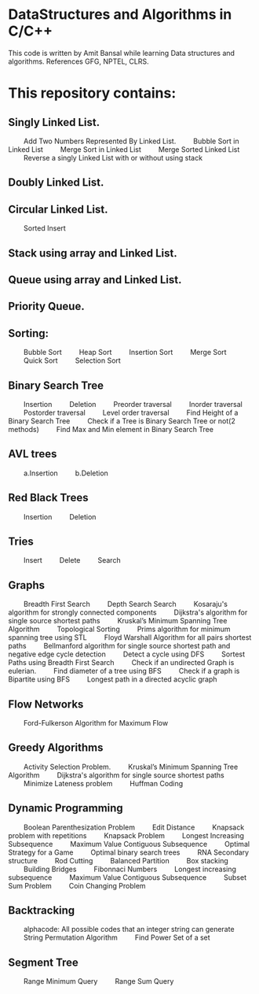 # DataStructures and Algorithms in C/C++

This code is written by Amit Bansal while learning Data structures and algorithms.
References GFG, NPTEL, CLRS.

This repository contains:
=========================

Singly Linked List.
----------------
&nbsp;&nbsp;&nbsp;&nbsp;&nbsp;&nbsp;&nbsp;&nbsp;Add Two Numbers Represented By Linked List.
&nbsp;&nbsp;&nbsp;&nbsp;&nbsp;&nbsp;&nbsp;&nbsp;Bubble Sort in Linked List
&nbsp;&nbsp;&nbsp;&nbsp;&nbsp;&nbsp;&nbsp;&nbsp;Merge Sort in Linked List
&nbsp;&nbsp;&nbsp;&nbsp;&nbsp;&nbsp;&nbsp;&nbsp;Merge Sorted Linked List
&nbsp;&nbsp;&nbsp;&nbsp;&nbsp;&nbsp;&nbsp;&nbsp;Reverse a singly Linked List with or without using stack

Doubly Linked List.
----------------

Circular Linked List.
----------------
&nbsp;&nbsp;&nbsp;&nbsp;&nbsp;&nbsp;&nbsp;&nbsp;Sorted Insert

Stack using array and Linked List.
--------------------------------

Queue using array and Linked List.
----------------------------------------

Priority Queue.
----------------

Sorting:
--------
&nbsp;&nbsp;&nbsp;&nbsp;&nbsp;&nbsp;&nbsp;&nbsp;Bubble Sort
&nbsp;&nbsp;&nbsp;&nbsp;&nbsp;&nbsp;&nbsp;&nbsp;Heap Sort
&nbsp;&nbsp;&nbsp;&nbsp;&nbsp;&nbsp;&nbsp;&nbsp;Insertion Sort
&nbsp;&nbsp;&nbsp;&nbsp;&nbsp;&nbsp;&nbsp;&nbsp;Merge Sort
&nbsp;&nbsp;&nbsp;&nbsp;&nbsp;&nbsp;&nbsp;&nbsp;Quick Sort
&nbsp;&nbsp;&nbsp;&nbsp;&nbsp;&nbsp;&nbsp;&nbsp;Selection Sort

Binary Search Tree
----------------
&nbsp;&nbsp;&nbsp;&nbsp;&nbsp;&nbsp;&nbsp;&nbsp;Insertion
&nbsp;&nbsp;&nbsp;&nbsp;&nbsp;&nbsp;&nbsp;&nbsp;Deletion
&nbsp;&nbsp;&nbsp;&nbsp;&nbsp;&nbsp;&nbsp;&nbsp;Preorder traversal
&nbsp;&nbsp;&nbsp;&nbsp;&nbsp;&nbsp;&nbsp;&nbsp;Inorder traversal
&nbsp;&nbsp;&nbsp;&nbsp;&nbsp;&nbsp;&nbsp;&nbsp;Postorder traversal
&nbsp;&nbsp;&nbsp;&nbsp;&nbsp;&nbsp;&nbsp;&nbsp;Level order traversal
&nbsp;&nbsp;&nbsp;&nbsp;&nbsp;&nbsp;&nbsp;&nbsp;Find Height of a Binary Search Tree
&nbsp;&nbsp;&nbsp;&nbsp;&nbsp;&nbsp;&nbsp;&nbsp;Check if a Tree is Binary Search Tree or not(2 methods)
&nbsp;&nbsp;&nbsp;&nbsp;&nbsp;&nbsp;&nbsp;&nbsp;Find Max and Min element in Binary Search Tree

AVL trees
--------
&nbsp;&nbsp;&nbsp;&nbsp;&nbsp;&nbsp;&nbsp;&nbsp;a.Insertion
&nbsp;&nbsp;&nbsp;&nbsp;&nbsp;&nbsp;&nbsp;&nbsp;b.Deletion

Red Black Trees
--------
&nbsp;&nbsp;&nbsp;&nbsp;&nbsp;&nbsp;&nbsp;&nbsp;Insertion
&nbsp;&nbsp;&nbsp;&nbsp;&nbsp;&nbsp;&nbsp;&nbsp;Deletion

Tries
--------
&nbsp;&nbsp;&nbsp;&nbsp;&nbsp;&nbsp;&nbsp;&nbsp;Insert
&nbsp;&nbsp;&nbsp;&nbsp;&nbsp;&nbsp;&nbsp;&nbsp;Delete
&nbsp;&nbsp;&nbsp;&nbsp;&nbsp;&nbsp;&nbsp;&nbsp;Search

Graphs
--------
&nbsp;&nbsp;&nbsp;&nbsp;&nbsp;&nbsp;&nbsp;&nbsp;Breadth First Search
&nbsp;&nbsp;&nbsp;&nbsp;&nbsp;&nbsp;&nbsp;&nbsp;Depth Search Search
&nbsp;&nbsp;&nbsp;&nbsp;&nbsp;&nbsp;&nbsp;&nbsp;Kosaraju's algorithm for strongly connected components
&nbsp;&nbsp;&nbsp;&nbsp;&nbsp;&nbsp;&nbsp;&nbsp;Dijkstra's algorithm for single source shortest paths
&nbsp;&nbsp;&nbsp;&nbsp;&nbsp;&nbsp;&nbsp;&nbsp;Kruskal’s Minimum Spanning Tree Algorithm
&nbsp;&nbsp;&nbsp;&nbsp;&nbsp;&nbsp;&nbsp;&nbsp;Topological Sorting
&nbsp;&nbsp;&nbsp;&nbsp;&nbsp;&nbsp;&nbsp;&nbsp;Prims algorithm for minimum spanning tree using STL
&nbsp;&nbsp;&nbsp;&nbsp;&nbsp;&nbsp;&nbsp;&nbsp;Floyd Warshall Algorithm for all pairs shortest paths
&nbsp;&nbsp;&nbsp;&nbsp;&nbsp;&nbsp;&nbsp;&nbsp;Bellmanford algorithm for single source shortest path and negative edge cycle detection
&nbsp;&nbsp;&nbsp;&nbsp;&nbsp;&nbsp;&nbsp;&nbsp;Detect a cycle using DFS
&nbsp;&nbsp;&nbsp;&nbsp;&nbsp;&nbsp;&nbsp;&nbsp;Sortest Paths using Breadth First Search
&nbsp;&nbsp;&nbsp;&nbsp;&nbsp;&nbsp;&nbsp;&nbsp;Check if an undirected Graph is eulerian.
&nbsp;&nbsp;&nbsp;&nbsp;&nbsp;&nbsp;&nbsp;&nbsp;Find diameter of a tree using BFS
&nbsp;&nbsp;&nbsp;&nbsp;&nbsp;&nbsp;&nbsp;&nbsp;Check if a graph is Bipartite using BFS
&nbsp;&nbsp;&nbsp;&nbsp;&nbsp;&nbsp;&nbsp;&nbsp;Longest path in a directed acyclic graph

Flow Networks
------------
&nbsp;&nbsp;&nbsp;&nbsp;&nbsp;&nbsp;&nbsp;&nbsp;Ford-Fulkerson Algorithm for Maximum Flow

Greedy Algorithms
----------------
&nbsp;&nbsp;&nbsp;&nbsp;&nbsp;&nbsp;&nbsp;&nbsp;Activity Selection Problem.
&nbsp;&nbsp;&nbsp;&nbsp;&nbsp;&nbsp;&nbsp;&nbsp;Kruskal’s Minimum Spanning Tree Algorithm
&nbsp;&nbsp;&nbsp;&nbsp;&nbsp;&nbsp;&nbsp;&nbsp;Dijkstra's algorithm for single source shortest paths
&nbsp;&nbsp;&nbsp;&nbsp;&nbsp;&nbsp;&nbsp;&nbsp;Minimize Lateness problem
&nbsp;&nbsp;&nbsp;&nbsp;&nbsp;&nbsp;&nbsp;&nbsp;Huffman Coding

Dynamic Programming
----------------
&nbsp;&nbsp;&nbsp;&nbsp;&nbsp;&nbsp;&nbsp;&nbsp;Boolean Parenthesization Problem
&nbsp;&nbsp;&nbsp;&nbsp;&nbsp;&nbsp;&nbsp;&nbsp;Edit Distance
&nbsp;&nbsp;&nbsp;&nbsp;&nbsp;&nbsp;&nbsp;&nbsp;Knapsack problem with repetitions
&nbsp;&nbsp;&nbsp;&nbsp;&nbsp;&nbsp;&nbsp;&nbsp;Knapsack Problem
&nbsp;&nbsp;&nbsp;&nbsp;&nbsp;&nbsp;&nbsp;&nbsp;Longest Increasing Subsequence
&nbsp;&nbsp;&nbsp;&nbsp;&nbsp;&nbsp;&nbsp;&nbsp;Maximum Value Contiguous Subsequence
&nbsp;&nbsp;&nbsp;&nbsp;&nbsp;&nbsp;&nbsp;&nbsp;Optimal Strategy for a Game
&nbsp;&nbsp;&nbsp;&nbsp;&nbsp;&nbsp;&nbsp;&nbsp;Optimal binary search trees
&nbsp;&nbsp;&nbsp;&nbsp;&nbsp;&nbsp;&nbsp;&nbsp;RNA Secondary structure
&nbsp;&nbsp;&nbsp;&nbsp;&nbsp;&nbsp;&nbsp;&nbsp;Rod Cutting
&nbsp;&nbsp;&nbsp;&nbsp;&nbsp;&nbsp;&nbsp;&nbsp;Balanced Partition
&nbsp;&nbsp;&nbsp;&nbsp;&nbsp;&nbsp;&nbsp;&nbsp;Box stacking
&nbsp;&nbsp;&nbsp;&nbsp;&nbsp;&nbsp;&nbsp;&nbsp;Building Bridges
&nbsp;&nbsp;&nbsp;&nbsp;&nbsp;&nbsp;&nbsp;&nbsp;Fibonnaci Numbers
&nbsp;&nbsp;&nbsp;&nbsp;&nbsp;&nbsp;&nbsp;&nbsp;Longest increasing subsequence
&nbsp;&nbsp;&nbsp;&nbsp;&nbsp;&nbsp;&nbsp;&nbsp;Maximum Value Contiguous Subsequence
&nbsp;&nbsp;&nbsp;&nbsp;&nbsp;&nbsp;&nbsp;&nbsp;Subset Sum Problem
&nbsp;&nbsp;&nbsp;&nbsp;&nbsp;&nbsp;&nbsp;&nbsp;Coin Changing Problem


Backtracking
-------------
&nbsp;&nbsp;&nbsp;&nbsp;&nbsp;&nbsp;&nbsp;&nbsp;alphacode: All possible codes that an integer string can generate
&nbsp;&nbsp;&nbsp;&nbsp;&nbsp;&nbsp;&nbsp;&nbsp;String Permutation Algorithm
&nbsp;&nbsp;&nbsp;&nbsp;&nbsp;&nbsp;&nbsp;&nbsp;Find Power Set of a set

Segment Tree
-------------
&nbsp;&nbsp;&nbsp;&nbsp;&nbsp;&nbsp;&nbsp;&nbsp;Range Minimum Query
&nbsp;&nbsp;&nbsp;&nbsp;&nbsp;&nbsp;&nbsp;&nbsp;Range Sum Query

